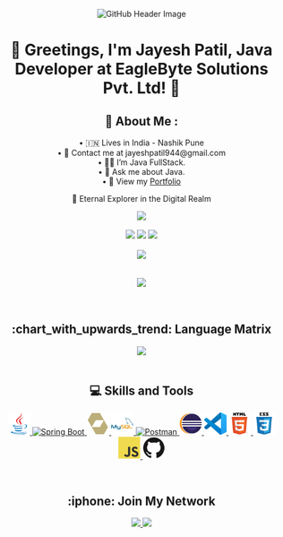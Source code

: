 <!-- Header -->
<p align="center">
  <img src="https://github.com/sidz111/sidz111/assets/119784108/df50843e-9c2c-4d6b-b48f-7f3202348a0c" alt="GitHub Header Image">
<!--   <h2 align="left">Hi 👋 I am Jayesh Patil, Java Developer at EagleByte Solutions Pvt. Ltd</h2> -->
</p>

<h1 align="center">👾 Greetings, I'm Jayesh Patil, Java Developer at EagleByte Solutions Pvt. Ltd! 👾</h1>

<!-- About Me -->
<h2 align="center">💫 About Me : </h2>

<p align="center"> 
  • 🇮🇳 Lives in India - Nashik Pune<br>
  • 📧 Contact me at jayeshpatil944@gmail.com<br>
  • 👨‍💻 I’m Java FullStack.<br>
  • 💬 Ask me about Java.<br>
  • 🧿 View my <a href="https://imjayeshpatil.github.io/portfolio/" target="_blank">Portfolio</a><br>
</p>

<p align="center">🚀 Eternal Explorer in the Digital Realm</p>

<!-- Typing Animation -->
<p align="center">
  <a href="https://github.com/imjayeshpatil">
    <img src="https://readme-typing-svg.herokuapp.com?lines=Java%20|%20Python%20|+SQL%20|%20Computer+Networks;&center=true&width=550&height=40">
  </a>
</p>

<!-- Badges Section -->
<div align="center">
  <img src="https://img.shields.io/github/followers/imjayeshpatil?logo=Github&style=for-the-badge">
  <img src="https://img.shields.io/github/stars/sidz111?style=for-the-badge">
  <a href="https://github.com/sidz111/"><img src="https://komarev.com/ghpvc/?username=imjayeshpatil&style=for-the-badge"></a>
</div>

<!-- GitHub Stats -->
<br>
<div align="center">
  <img src="https://github-readme-stats.vercel.app/api?username=imjayeshpatil&show_icons=true&theme=radical">
</div>

<!-- Typing Animation -->
<br>
<p align="center">
  <a href="https://github.com/imjayeshpatil">
    <img src="https://readme-typing-svg.herokuapp.com?lines=Java%20|%20Python%20|%20SQL%20|%20Computer+Networks|%20Latex%20|%20Spring+Boot%20|%20Hibernate%20|%20Microservices;&center=true&width=550&height=40">

  </a>
</p>



<!-- Language Matrix -->
<br>
<h2 align="center">:chart_with_upwards_trend: Language Matrix</h2>
<div align="center">
  <img src="https://github-readme-stats.vercel.app/api/top-langs/?username=imjayeshpatil&layout=compact&theme=radical">
</div>

<!-- Skills -->
<br>
<h2 align="center">💻 Skills and Tools</h2>
<p align="center">
  <a href="https://www.java.com" target="_blank" rel="noreferrer"> 
    <img src="https://raw.githubusercontent.com/devicons/devicon/master/icons/java/java-original.svg" alt="Java" width="40" height="40"/> 
  </a> 
  <a href="https://spring.io/projects/spring-boot" target="_blank" rel="noreferrer"> 
    <img src="https://www.vectorlogo.zone/logos/springio/springio-icon.svg" alt="Spring Boot" width="40" height="40"/> 
  </a>
  <a href="https://hibernate.org/" target="_blank" rel="noreferrer"> 
    <img src="https://raw.githubusercontent.com/devicons/devicon/master/icons/hibernate/hibernate-plain.svg" alt="Hibernate" width="40" height="40"/> 
  </a> 
  <a href="https://www.mysql.com/" target="_blank" rel="noreferrer"> 
    <img src="https://raw.githubusercontent.com/devicons/devicon/master/icons/mysql/mysql-original-wordmark.svg" alt="MySQL" width="40" height="40"/> 
  </a>
  <a href="https://www.postman.com/" target="_blank" rel="noreferrer"> 
    <img src="https://www.vectorlogo.zone/logos/getpostman/getpostman-icon.svg" alt="Postman" width="40" height="40"/> 
  </a> 
  <a href="https://www.eclipse.org/" target="_blank" rel="noreferrer"> 
    <img src="https://raw.githubusercontent.com/devicons/devicon/master/icons/eclipse/eclipse-original.svg" alt="Eclipse" width="40" height="40"/> 
  </a> 
  <a href="https://code.visualstudio.com/" target="_blank" rel="noreferrer"> 
    <img src="https://raw.githubusercontent.com/devicons/devicon/master/icons/vscode/vscode-original.svg" alt="Visual Studio Code" width="40" height="40"/> 
  </a>
  <a href="https://www.w3.org/html/" target="_blank" rel="noreferrer"> 
    <img src="https://raw.githubusercontent.com/devicons/devicon/master/icons/html5/html5-original-wordmark.svg" alt="HTML" width="40" height="40"/> 
  </a> 
  <a href="https://www.w3schools.com/css/" target="_blank" rel="noreferrer"> 
    <img src="https://raw.githubusercontent.com/devicons/devicon/master/icons/css3/css3-original-wordmark.svg" alt="CSS" width="40" height="40"/> 
  </a> 
  <a href="https://developer.mozilla.org/en-US/docs/Web/JavaScript" target="_blank" rel="noreferrer"> 
    <img src="https://raw.githubusercontent.com/devicons/devicon/master/icons/javascript/javascript-original.svg" alt="JavaScript" width="40" height="40"/> 
  </a> 
  <a href="https://github.com/" target="_blank" rel="noreferrer"> 
    <img src="https://raw.githubusercontent.com/devicons/devicon/master/icons/github/github-original.svg" alt="GitHub" width="40" height="40"/> 
  </a>
</p>



<!-- Join My Network -->
<br>
<h2 align="center">:iphone: Join My Network</h2>
<div align="center">
  <!-- Animated LinkedIn Icon -->
  <a href="https://www.linkedin.com/in/imjayeshpatil/">
    <img src="https://img.shields.io/badge/LinkedIn-0077B5?style=for-the-badge&logo=linkedin&logoColor=white&logoWidth=30&logoHeight=30">
  </a>
  <!-- Animated Gmail Icon -->
  <a href="mailto:japatil1996@gmail.com">
    <img src="https://img.shields.io/badge/Gmail-D14836?style=for-the-badge&logo=gmail&logoColor=white&logoWidth=30&logoHeight=30">
  </a>
</div>
